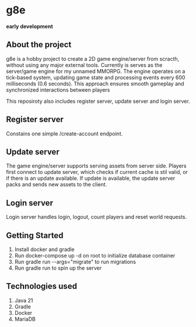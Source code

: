 
<h1>g8e</h1>

**early development**

## About the project

g8e is a hobby project to create a 2D game engine/server from scracth, without using any major external tools. Currently is serves as the server/game engine for my unnamed MMORPG. 
The engine operates on a tick-based system, updating game state and processing events every 600 milliseconds (0.6 seconds). This approach ensures smooth gameplay and synchronized interactions between players

This reposiroty also includes register server, update server and login server.

## Register server

Constains one simple /create-account endpoint.

## Update server

The game engine/server supports serving assets from server side. Players first connect to update server, which checks if current cache is stil valid,
or if there is an update available. If update is available, the update server packs and sends new assets to the client.

## Login server

Login server handles login, logout, count players and reset world requests.

## Getting Started

1. Install docker and gradle
2. Run docker-compose up -d on root to initialize database container
3. Run gradle run --args="migrate" to run migrations
4. Run gradle run to spin up the server

## Technologies used

1. Java 21
2. Gradle
3. Docker
4. MariaDB


